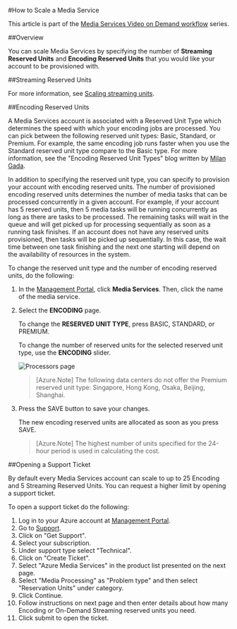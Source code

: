 <properties 
	pageTitle="How to Scale a media service" 
	description="Learn how to scale Media Services by specifying the number of On-Demand Streaming Reserved Units and Encoding Reserved Units that you would like your account to be provisioned with." 
	services="media-services" 
	documentationCenter="" 
	authors="juliako" 
	manager="dwrede" 
	editor=""/>

<tags 
	ms.service="media-services" 
	ms.workload="media" 
	ms.tgt_pltfrm="na" 
	ms.devlang="na" 
	ms.topic="article" 
	ms.date="02/15/2015" 
	ms.author="juliako"/>


#How to Scale a Media Service  

This article is part of the [Media Services Video on Demand workflow](../media-services-video-on-demand-workflow) series.

##Overview

You can scale Media Services by specifying the number of **Streaming Reserved Units** and **Encoding Reserved Units** that you would like your account to be provisioned with. 

##<a id="streaming_endpoins"></a>Streaming Reserved Units

For more information, see [Scaling streaming units](../media-services-manage-origins#scale_streaming_endpoints).

##<a id="encoding_reserved_units"></a>Encoding Reserved Units

A Media Services account is associated with a Reserved Unit Type which determines the speed with which your encoding jobs are processed. You can pick between the following reserved unit types: Basic, Standard, or Premium. For example, the same encoding job runs faster when you use the Standard reserved unit type compare to the Basic type. For more information, see the "Encoding Reserved Unit Types" blog written by [Milan Gada](http://azure.microsoft.com/blog/author/milanga).

In addition to specifying the reserved unit type, you can specify to provision your account with encoding reserved units. The number of provisioned encoding reserved units determines the number of media tasks that can be processed concurrently in a given account. For example, if your account has 5 reserved units, then 5 media tasks will be running concurrently as long as there are tasks to be processed. The remaining tasks will wait in the queue and will get picked up for processing sequentially as soon as a running task finishes. If an account does not have any reserved units provisioned, then tasks will be picked up sequentially. In this case, the wait time between one task finishing and the next one starting will depend on the availability of resources in the system.

To change the reserved unit type and the number of encoding reserved units, do the following:

1. In the [Management Portal](https://manage.windowsazure.com/), click **Media Services**. Then, click the name of the media service.

2. Select the **ENCODING** page. 

	To change the **RESERVED UNIT TYPE**, press BASIC, STANDARD, or PREMIUM. 

	To change the number of reserved units for the selected reserved unit type, use the **ENCODING** slider. 
	
	
	![Processors page](./media/media-services-how-to-scale/media-services-encoding-scale.png)

	  
	>[Azure.Note] The following data centers do not offer the Premium reserved unit type: Singapore, Hong Kong, Osaka, Beijing, Shanghai.

3. Press the SAVE button to save your changes.

	The new encoding reserved units are allocated as soon as you press SAVE.

	>[Azure.Note] The highest number of units specified for the 24-hour period is used in calculating the cost.

##Opening a Support Ticket

By default every Media Services account can scale to up to 25 Encoding and 5 Streaming Reserved Units. You can request a higher limit by opening a support ticket.

To open a support ticket do the following: 

1. Log in to your Azure account at [Management Portal](http://manage.windowsazure.com).
2. Go to [Support](http://www.windowsazure.com/en-us/support/contact/).
3. Click on "Get Support".
4. Select your subscription.
5. Under support type select "Technical".
6. Click on "Create Ticket".
7. Select "Azure Media Services" in the product list presented on the next page.
8. Select "Media Processing" as "Problem type" and then select "Reservation Units" under category.
9. Click Continue.
10. Follow instructions on next page and then enter details about how many Encoding or On-Demand Streaming reserved units you need.
11. Click submit to open the ticket.




